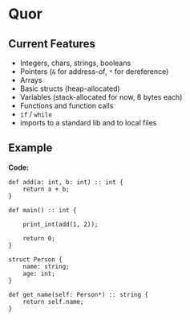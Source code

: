 # Quor

## Current Features

- Integers, chars, strings, booleans
- Pointers (`&` for address-of, `*` for dereference)
- Arrays
- Basic structs (heap-allocated)
- Variables (stack-allocated for now, 8 bytes each)
- Functions and function calls
- `if` / `while`
- imports to a standard lib and to local files

## Example

**Code:**

```quor
def add(a: int, b: int) :: int {
    return a + b;
}

def main() :: int {

    print_int(add(1, 2));

    return 0;
}
```

```quor
struct Person {
    name: string;
    age: int;
}

def get_name(self: Person*) :: string {
    return self.name;
}

```
